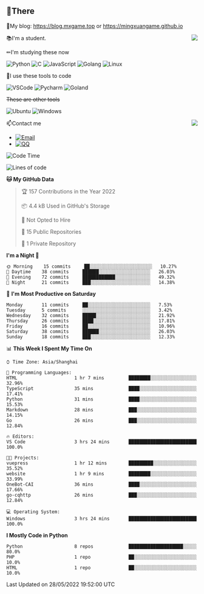 
## 👏There

📰My blog: https://blog.mxgame.top or https://mingxuangame.github.io

<img align="right" src="https://github-readme-stats.vercel.app/api/top-langs/?username=MingxuanGame"/>


📚I'm a student.

✏I'm studying these now

![Python](https://img.shields.io/badge/-Python-blue?style=flat-square&logo=Python&logoColor=fff)
![C](https://img.shields.io/badge/-C-585858?style=flat-square&logo=C&logoColor=fff)
![JavaScript](https://img.shields.io/badge/-JavaScript-ffca18?style=flat-square&logo=JavaScript&logoColor=fff)
![Golang](https://img.shields.io/badge/-Go-007d9c?style=flat-square&logo=Go&logoColor=fff)
![Linux](https://img.shields.io/badge/-Linux-black?style=flat-square&logo=Linux&logoColor=fff)

🔨I use these tools to code

![VSCode](https://img.shields.io/badge/-VSCode-blue?style=flat-square&logo=visualstudiocode&logoColor=fff)
![Pycharm](https://img.shields.io/badge/-Pycharm-green?style=flat-square&logo=pycharm&logoColor=fff)
![Goland](https://img.shields.io/badge/-Goland-purple?style=flat-square&logo=goland&logoColor=fff)

 ~~These are other tools~~

![Ubuntu](https://img.shields.io/badge/-Ubuntu-orange?style=flat-square&logo=Ubuntu&logoColor=fff)
![Windows](https://img.shields.io/badge/-Windows-blue?style=flat-square&logo=Windows&logoColor=fff)

<img align="right" src="https://github-readme-stats.vercel.app/api?username=MingxuanGame" />


📫Contact me

* [![Email](https://img.shields.io/badge/Email-MingxuanGame@outlook.com-1?style=social&logoColor=fff)](mailto:MingxuanGame@outlook.com)
* [![QQ](https://img.shields.io/badge/QQ-1060148379-1?style=social&logoColor=fff)](tencent://AddContact/?fromId=45&fromSubId=1&subcmd=all&uin=1060148379&website=www.oicqzone.com)

<!--START_SECTION:waka-->
![Code Time](http://img.shields.io/badge/Code%20Time-3%20hrs%2024%20mins-blue)

![Lines of code](https://img.shields.io/badge/From%20Hello%20World%20I%27ve%20Written-27%20Thousand%20lines%20of%20code-blue)

**🐱 My GitHub Data** 

> 🏆 157 Contributions in the Year 2022
 > 
> 📦 4.4 kB Used in GitHub's Storage 
 > 
> 🚫 Not Opted to Hire
 > 
> 📜 15 Public Repositories 
 > 
> 🔑 1 Private Repository 
 > 
**I'm a Night 🦉** 

```text
🌞 Morning    15 commits     ██░░░░░░░░░░░░░░░░░░░░░░░   10.27% 
🌆 Daytime    38 commits     ██████░░░░░░░░░░░░░░░░░░░   26.03% 
🌃 Evening    72 commits     ████████████░░░░░░░░░░░░░   49.32% 
🌙 Night      21 commits     ███░░░░░░░░░░░░░░░░░░░░░░   14.38%

```
📅 **I'm Most Productive on Saturday** 

```text
Monday       11 commits     ██░░░░░░░░░░░░░░░░░░░░░░░   7.53% 
Tuesday      5 commits      ░░░░░░░░░░░░░░░░░░░░░░░░░   3.42% 
Wednesday    32 commits     █████░░░░░░░░░░░░░░░░░░░░   21.92% 
Thursday     26 commits     ████░░░░░░░░░░░░░░░░░░░░░   17.81% 
Friday       16 commits     ██░░░░░░░░░░░░░░░░░░░░░░░   10.96% 
Saturday     38 commits     ██████░░░░░░░░░░░░░░░░░░░   26.03% 
Sunday       18 commits     ███░░░░░░░░░░░░░░░░░░░░░░   12.33%

```


📊 **This Week I Spent My Time On** 

```text
⌚︎ Time Zone: Asia/Shanghai

💬 Programming Languages: 
HTML                     1 hr 7 mins         ████████░░░░░░░░░░░░░░░░░   32.96% 
TypeScript               35 mins             ████░░░░░░░░░░░░░░░░░░░░░   17.41% 
Python                   31 mins             ████░░░░░░░░░░░░░░░░░░░░░   15.53% 
Markdown                 28 mins             ███░░░░░░░░░░░░░░░░░░░░░░   14.15% 
Go                       26 mins             ███░░░░░░░░░░░░░░░░░░░░░░   12.84%

🔥 Editors: 
VS Code                  3 hrs 24 mins       █████████████████████████   100.0%

🐱‍💻 Projects: 
vuepress                 1 hr 12 mins        █████████░░░░░░░░░░░░░░░░   35.52% 
website                  1 hr 9 mins         ████████░░░░░░░░░░░░░░░░░   33.99% 
OneBot-CAI               36 mins             ████░░░░░░░░░░░░░░░░░░░░░   17.66% 
go-cqhttp                26 mins             ███░░░░░░░░░░░░░░░░░░░░░░   12.84%

💻 Operating System: 
Windows                  3 hrs 24 mins       █████████████████████████   100.0%

```

**I Mostly Code in Python** 

```text
Python                   8 repos             ████████████████████░░░░░   80.0% 
PHP                      1 repo              ██░░░░░░░░░░░░░░░░░░░░░░░   10.0% 
HTML                     1 repo              ██░░░░░░░░░░░░░░░░░░░░░░░   10.0%

```



 Last Updated on 28/05/2022 19:52:00 UTC
<!--END_SECTION:waka-->
